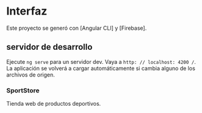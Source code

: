 # Interfaz

Este proyecto se generó con [Angular CLI] y [Firebase].

## servidor de desarrollo

Ejecute `ng serve` para un servidor dev. Vaya a `http: // localhost: 4200 /`. La aplicación se volverá a cargar automáticamente si cambia alguno de los archivos de origen.

### SportStore
Tienda web de productos deportivos.
